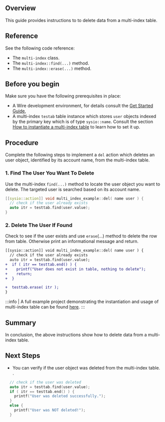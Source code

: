 <!-- ---
content_title: How to delete data from a multi-index table
--- -->

## Overview

This guide provides instructions to to delete data from a multi-index table.

## Reference

See the following code reference:

<!-- Add references to classes -->
* The `multi-index` class.
* The `multi-index::find(...)` method.
* The `multi-index::erase(...)` method.

## Before you begin

Make sure you have the following prerequisites in place:

* A Wire development environment, for details consult the [Get Started Guide](../../../../getting-started/getting-started-intro.md),
* A multi-index `testab` table instance which stores `user` objects indexed by the primary key which is of type `sysio::name`. Consult the section [How to instantiate a multi-index table](./how-to-instantiate-a-multi-index-table.md) to learn how to set it up.

## Procedure

Complete the following steps to implement a `del` action which deletes an user object, identified by its account name, from the multi-index table.

### 1. Find The User You Want To Delete

Use the multi-index `find(...)` method to locate the user object you want to delete. The targeted user is searched based on its account name.

```cpp
[[sysio::action]] void multi_index_example::del( name user ) {
  // check if the user already exists
  auto itr = testtab.find(user.value);
}
```

### 2. Delete The User If Found

Check to see if the user exists and use `erase`(...) method to delete the row from table. Otherwise print an informational message and return.

```diff
[[sysio::action]] void multi_index_example::del( name user ) {
  // check if the user already exists
  auto itr = testtab.find(user.value);
+  if ( itr == testtab.end() ) {
+    printf("User does not exist in table, nothing to delete");
+    return;
+  }

+  testtab.erase( itr );
}
```

:::info
| A full example project demonstrating the instantiation and usage of multi-index table can be found [here](https://github.com/Wire-Network/cdt/blob/master/examples/multi_index_example).
:::

## Summary

In conclusion, the above instructions show how to delete data from a multi-index table.

## Next Steps

* You can verify if the user object was deleted from the multi-index table. .

```cpp
  // check if the user was deleted
  auto itr = testtab.find(user.value);
  if ( itr == testtab.end() ) {
    printf("User was deleted successfully.");
  }
  else {
    printf("User was NOT deleted!");
  }
```
